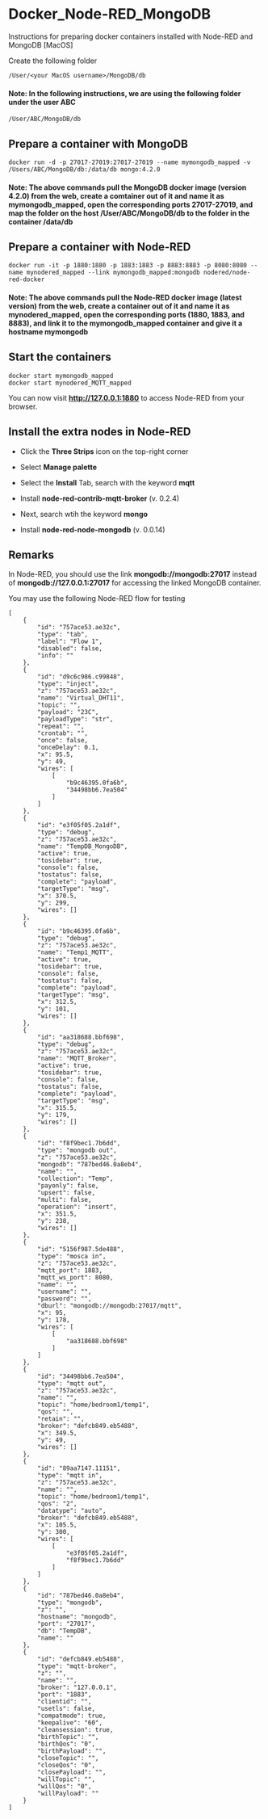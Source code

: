 # Docker_Node-RED_MongoDB
Instructions for preparing docker containers installed with Node-RED and MongoDB [MacOS]

Create the following folder

```
/User/<your MacOS username>/MongoDB/db
```

#### Note: In the following instructions, we are using the following folder under the user **ABC**

```
/User/ABC/MongoDB/db
```

## Prepare a container with MongoDB

```
docker run -d -p 27017-27019:27017-27019 --name mymongodb_mapped -v /Users/ABC/MongoDB/db:/data/db mongo:4.2.0
```
#### Note: The above commands pull the MongoDB docker image (version 4.2.0) from the web, create a comtainer out of it and name it as **mymongodb_mapped**, open the corresponding ports 27017-27019, and map the folder on the host **/User/ABC/MongoDB/db** to the folder in the container **/data/db**

## Prepare a container with Node-RED

```
docker run -it -p 1880:1880 -p 1883:1883 -p 8883:8883 -p 8080:8080 --name mynodered_mapped --link mymongodb_mapped:mongodb nodered/node-red-docker
```
#### Note: The above commands pull the Node-RED docker image (latest version) from the web, create a container out of it and name it as **mynodered_mapped**, open the corresponding ports (1880, 1883, and 8883), and link it to the **mymongodb_mapped** container and give it a hostname **mymongodb**

## Start the containers

```
docker start mymongodb_mapped
docker start mynodered_MQTT_mapped
```

You can now visit **http://127.0.0.1:1880** to access Node-RED from your browser. 

## Install the extra nodes in Node-RED

* Click the **Three Strips** icon on the top-right corner
* Select **Manage palette** 
* Select the **Install** Tab, search with the keyword **mqtt** 
* Install **node-red-contrib-mqtt-broker** (v. 0.2.4)

* Next, search wtih the keyword **mongo** 
* Install **node-red-node-mongodb** (v. 0.0.14)

## Remarks

In Node-RED, you should use the link **mongodb://mongodb:27017** instead of **mongodb://127.0.0.1:27017** for accessing the linked MongoDB container.

You may use the following Node-RED flow for testing

```
[
    {
        "id": "757ace53.ae32c",
        "type": "tab",
        "label": "Flow 1",
        "disabled": false,
        "info": ""
    },
    {
        "id": "d9c6c986.c99848",
        "type": "inject",
        "z": "757ace53.ae32c",
        "name": "Virtual_DHT11",
        "topic": "",
        "payload": "23C",
        "payloadType": "str",
        "repeat": "",
        "crontab": "",
        "once": false,
        "onceDelay": 0.1,
        "x": 95.5,
        "y": 49,
        "wires": [
            [
                "b9c46395.0fa6b",
                "34498bb6.7ea504"
            ]
        ]
    },
    {
        "id": "e3f05f05.2a1df",
        "type": "debug",
        "z": "757ace53.ae32c",
        "name": "TempDB_MongoDB",
        "active": true,
        "tosidebar": true,
        "console": false,
        "tostatus": false,
        "complete": "payload",
        "targetType": "msg",
        "x": 370.5,
        "y": 299,
        "wires": []
    },
    {
        "id": "b9c46395.0fa6b",
        "type": "debug",
        "z": "757ace53.ae32c",
        "name": "Temp1_MQTT",
        "active": true,
        "tosidebar": true,
        "console": false,
        "tostatus": false,
        "complete": "payload",
        "targetType": "msg",
        "x": 312.5,
        "y": 101,
        "wires": []
    },
    {
        "id": "aa318688.bbf698",
        "type": "debug",
        "z": "757ace53.ae32c",
        "name": "MQTT_Broker",
        "active": true,
        "tosidebar": true,
        "console": false,
        "tostatus": false,
        "complete": "payload",
        "targetType": "msg",
        "x": 315.5,
        "y": 179,
        "wires": []
    },
    {
        "id": "f8f9bec1.7b6dd",
        "type": "mongodb out",
        "z": "757ace53.ae32c",
        "mongodb": "787bed46.0a8eb4",
        "name": "",
        "collection": "Temp",
        "payonly": false,
        "upsert": false,
        "multi": false,
        "operation": "insert",
        "x": 351.5,
        "y": 238,
        "wires": []
    },
    {
        "id": "5156f987.5de488",
        "type": "mosca in",
        "z": "757ace53.ae32c",
        "mqtt_port": 1883,
        "mqtt_ws_port": 8080,
        "name": "",
        "username": "",
        "password": "",
        "dburl": "mongodb://mongodb:27017/mqtt",
        "x": 95,
        "y": 178,
        "wires": [
            [
                "aa318688.bbf698"
            ]
        ]
    },
    {
        "id": "34498bb6.7ea504",
        "type": "mqtt out",
        "z": "757ace53.ae32c",
        "name": "",
        "topic": "home/bedroom1/temp1",
        "qos": "",
        "retain": "",
        "broker": "defcb849.eb5488",
        "x": 349.5,
        "y": 49,
        "wires": []
    },
    {
        "id": "89aa7147.11151",
        "type": "mqtt in",
        "z": "757ace53.ae32c",
        "name": "",
        "topic": "home/bedroom1/temp1",
        "qos": "2",
        "datatype": "auto",
        "broker": "defcb849.eb5488",
        "x": 105.5,
        "y": 300,
        "wires": [
            [
                "e3f05f05.2a1df",
                "f8f9bec1.7b6dd"
            ]
        ]
    },
    {
        "id": "787bed46.0a8eb4",
        "type": "mongodb",
        "z": "",
        "hostname": "mongodb",
        "port": "27017",
        "db": "TempDB",
        "name": ""
    },
    {
        "id": "defcb849.eb5488",
        "type": "mqtt-broker",
        "z": "",
        "name": "",
        "broker": "127.0.0.1",
        "port": "1883",
        "clientid": "",
        "usetls": false,
        "compatmode": true,
        "keepalive": "60",
        "cleansession": true,
        "birthTopic": "",
        "birthQos": "0",
        "birthPayload": "",
        "closeTopic": "",
        "closeQos": "0",
        "closePayload": "",
        "willTopic": "",
        "willQos": "0",
        "willPayload": ""
    }
]
```
